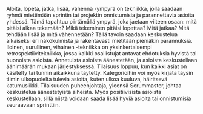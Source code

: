 Aloita, lopeta, jatka, lisää, vähennä -ympyrä on tekniikka, jolla saadaan ryhmä miettimään sprintin tai projektin onnistumisia ja parannettavia asioita yhdessä. Tämä tapahtuu piirtämällä ympyrä, joka jaetaan viiteen osaan: mitä pitäisi alkaa tekemään? Mikä tekeminen pitäisi lopettaa? Mitä jatkaa? Mitä tehdään lisää ja mitä vähennetään? Tällä tavoin saadaan keskustelua aikaiseksi eri näkökulmista ja rakentavasti mietitään pieniäkin parannuksia.
Iloinen, surullinen, vihainen -tekniikka on yksinkertaisempi retrospektiivitekniikka, jossa kaikki osallistujat antavat ehdotuksia hyvistä tai huonoista asioista. Annetuista asioista äänestetään, ja asioista keskustellaan äänimäärän mukaan järjestyksessä. Tilaisuus loppuu, kun kaikki asiat on käsitelty tai tunnin aikaikkuna täytetty. Kategorioihin voi myös kirjata täysin tiimin ulkopuolelta tulevia asioita, kuten ulkoa kuuluva, häiritsevä katumusiikki. Tilaisuuden puheenjohtaja, yleensä Scrummaster, johtaa keskustelua äänestetyistä aiheista. Myös positiivisista asioista keskustellaan, sillä niistä voidaan saada lisää hyviä asioita tai onnistumisia seuraavaan sprinttiin.
